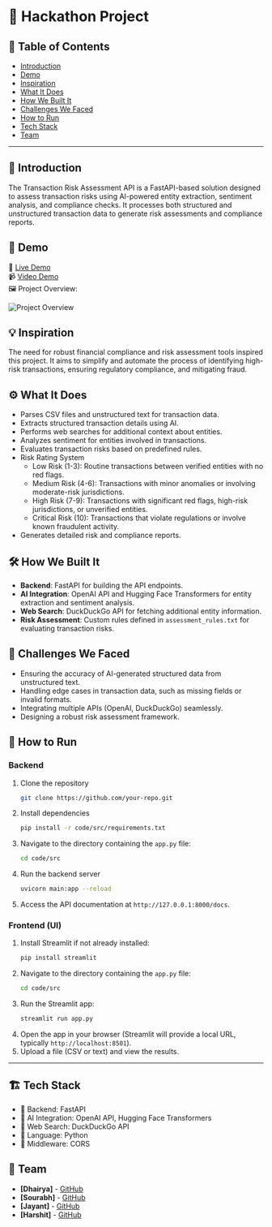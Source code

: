 # 🚀 Hackathon Project

## 📌 Table of Contents
- [Introduction](#introduction)
- [Demo](#demo)
- [Inspiration](#inspiration)
- [What It Does](#what-it-does)
- [How We Built It](#how-we-built-it)
- [Challenges We Faced](#challenges-we-faced)
- [How to Run](#how-to-run)
- [Tech Stack](#tech-stack)
- [Team](#team)

---

## 🎯 Introduction
The Transaction Risk Assessment API is a FastAPI-based solution designed to assess transaction risks using AI-powered entity extraction, sentiment analysis, and compliance checks. It processes both structured and unstructured transaction data to generate risk assessments and compliance reports.

## 🎥 Demo
🔗 [Live Demo](#)  
📹 [Video Demo](#)  
🖼️ Project Overview:

![Project Overview](artifacts/images/projectOverview.png)

## 💡 Inspiration
The need for robust financial compliance and risk assessment tools inspired this project. It aims to simplify and automate the process of identifying high-risk transactions, ensuring regulatory compliance, and mitigating fraud.

## ⚙️ What It Does
- Parses CSV files and unstructured text for transaction data.
- Extracts structured transaction details using AI.
- Performs web searches for additional context about entities.
- Analyzes sentiment for entities involved in transactions.
- Evaluates transaction risks based on predefined rules.
- Risk Rating System
   - Low Risk (1-3): Routine transactions between verified entities with no red flags.
   - Medium Risk (4-6): Transactions with minor anomalies or involving moderate-risk jurisdictions.
   - High Risk (7-9): Transactions with significant red flags, high-risk jurisdictions, or unverified entities.
   - Critical Risk (10): Transactions that violate regulations or involve known fraudulent activity.
- Generates detailed risk and compliance reports.

## 🛠️ How We Built It
- **Backend**: FastAPI for building the API endpoints.
- **AI Integration**: OpenAI API and Hugging Face Transformers for entity extraction and sentiment analysis.
- **Web Search**: DuckDuckGo API for fetching additional entity information.
- **Risk Assessment**: Custom rules defined in `assessment_rules.txt` for evaluating transaction risks.

## 🚧 Challenges We Faced
- Ensuring the accuracy of AI-generated structured data from unstructured text.
- Handling edge cases in transaction data, such as missing fields or invalid formats.
- Integrating multiple APIs (OpenAI, DuckDuckGo) seamlessly.
- Designing a robust risk assessment framework.


## 🏃 How to Run
### Backend
1. Clone the repository  
   ```sh
   git clone https://github.com/your-repo.git
   ```
2. Install dependencies  
   ```sh
   pip install -r code/src/requirements.txt
   ```
3. Navigate to the directory containing the `app.py` file:
   ```sh
   cd code/src
   ```
4. Run the backend server  
   ```sh
   uvicorn main:app --reload
   ```
5. Access the API documentation at `http://127.0.0.1:8000/docs`.

### Frontend (UI)
1. Install Streamlit if not already installed:
   ```sh
   pip install streamlit
   ```
2. Navigate to the directory containing the `app.py` file:
   ```sh
   cd code/src
   ```
3. Run the Streamlit app:
   ```sh
   streamlit run app.py
   ```
4. Open the app in your browser (Streamlit will provide a local URL, typically `http://localhost:8501`).
5. Upload a file (CSV or text) and view the results.

---

## 🏗️ Tech Stack
- 🔹 Backend: FastAPI
- 🔹 AI Integration:  OpenAI API, Hugging Face Transformers
- 🔹 Web Search: DuckDuckGo API
- 🔹 Language: Python
- 🔹 Middleware: CORS

## 👥 Team
- **[Dhairya]** - [GitHub](https://github.com/DhairyaShah01)
- **[Sourabh]** - [GitHub](https://github.com/SourabhYelluru131)
- **[Jayant]** - [GitHub](https://github.com/jayant1628)
- **[Harshit]** - [GitHub](https://github.com/jharshit013)
